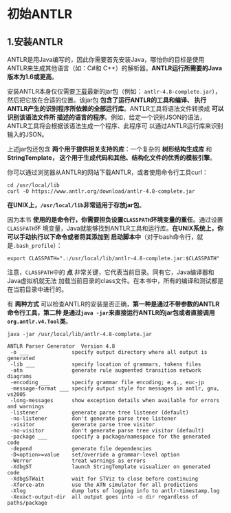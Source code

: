 初始ANTLR
================================================================================
## 1.安装ANTLR
ANTLR是用Java编写的，因此你需要首先安装Java，哪怕你的目标是使用ANTLR来生成其他语言（如：C#和
C++）的解析器。**ANTLR运行所需要的Java版本为1.6或更高**。

安装ANTLR本身仅仅需要[下载](http://www.antlr.org/download.html)最新的jar包（例如：
`antlr-4.8-complete.jar`），然后把它放在合适的位置。该jar包 **包含了运行ANTLR的工具和编译、
执行ANTLR产生的识别程序所依赖的全部运行库**。ANTLR工具将语法文件转换成 **可以识别该语法文件所
描述的语言的程序**。例如，给定一个识别JSON的语法，ANTLR工具将会根据该语法生成一个程序、此程序可
以通过ANTLR运行库来识别输入的JSON。

上述jar包还包含 **两个用于提供相关支持的库**：一个复杂的 **树形结构生成库** 和 **StringTemplate，
这个用于生成代码和其他、结构化文件的优秀的模板引擎**。

你可以通过浏览器从ANTLR的网站下载ANTLR，或者使用命令行工具curl：
```shell
cd /usr/local/lib
curl -O https://www.antlr.org/download/antlr-4.8-complete.jar
```
**在UNIX上，`/usr/local/lib`非常适用于存放jar包**。

因为本书 **使用的是命令行，你需要担负设置`CLASSPATH`环境变量的重任**。通过设置`CLASSPATH`环
境变量，Java就能够找到ANTLR工具和运行库。**在UNIX系统上，你可以手动执行以下命令或者将其添加到
启动脚本中**（对于bash命令行，就是`.bash_profile`）：
```shell
export CLASSPATH=".:/usr/local/lib/antlr-4.8-complete.jar:$CLASSPATH"
```
注意，`CLASSPATH`中的 **点** 非常关键，它代表当前目录。同有它，Java编译器和Java虚拟机就无法
加载当前目录的class文件。在本书中，所有的编译和测试都是在当前目录中进行的。

有 **两种方式** 可以检查ANTLR的安装是否正确，**第一种是通过不带参数的ANTLR命令行工具，第二种
是通过`java -jar`来直接运行ANTLR的jar包或者直接调用`org.antlr.v4.Tool`类**。
```shell
java -jar /usr/local/lib/antlr-4.8-complete.jar

ANTLR Parser Generator  Version 4.8
 -o ___              specify output directory where all output is generated
 -lib ___            specify location of grammars, tokens files
 -atn                generate rule augmented transition network diagrams
 -encoding ___       specify grammar file encoding; e.g., euc-jp
 -message-format ___ specify output style for messages in antlr, gnu, vs2005
 -long-messages      show exception details when available for errors and warnings
 -listener           generate parse tree listener (default)
 -no-listener        don't generate parse tree listener
 -visitor            generate parse tree visitor
 -no-visitor         don't generate parse tree visitor (default)
 -package ___        specify a package/namespace for the generated code
 -depend             generate file dependencies
 -D<option>=value    set/override a grammar-level option
 -Werror             treat warnings as errors
 -XdbgST             launch StringTemplate visualizer on generated code
 -XdbgSTWait         wait for STViz to close before continuing
 -Xforce-atn         use the ATN simulator for all predictions
 -Xlog               dump lots of logging info to antlr-timestamp.log
 -Xexact-output-dir  all output goes into -o dir regardless of paths/package
```



